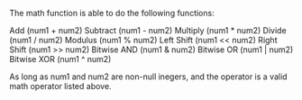 The math function is able to do the following functions:

Add (num1 + num2)
Subtract (num1 - num2)
Multiply (num1 * num2)
Divide (num1 / num2)
Modulus (num1 % num2)
Left Shift (num1 << num2)
Right Shift (num1 >> num2)
Bitwise AND (num1 & num2)
Bitwise OR (num1 | num2)
Bitwise XOR (num1 ^ num2)

As long as num1 and num2 are non-null inegers, and the operator is a valid math operator listed above.
